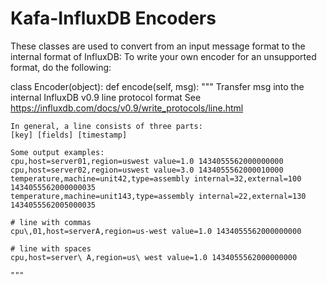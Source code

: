 # Kafa-InfluxDB Encoders

These classes are used to convert from an input message format to the internal format of InfluxDB:
To write your own encoder for an unsupported format, do the following:

class Encoder(object):
  def encode(self, msg):
    """
    Transfer msg into the internal InfluxDB v0.9 line protocol format
    See https://influxdb.com/docs/v0.9/write_protocols/line.html

    In general, a line consists of three parts:
    [key] [fields] [timestamp]

    Some output examples:
    cpu,host=server01,region=uswest value=1.0 1434055562000000000
    cpu,host=server02,region=uswest value=3.0 1434055562000010000
    temperature,machine=unit42,type=assembly internal=32,external=100 1434055562000000035
    temperature,machine=unit143,type=assembly internal=22,external=130 1434055562005000035

    # line with commas
    cpu\,01,host=serverA,region=us-west value=1.0 1434055562000000000

    # line with spaces
    cpu,host=server\ A,region=us\ west value=1.0 1434055562000000000

    """
